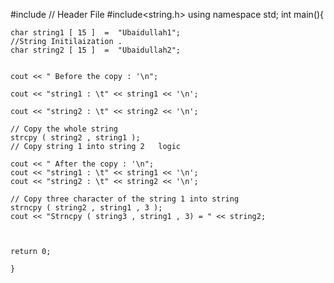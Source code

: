 #include<iostream> 																	// Header File 
#include<string.h>
using namespace std;
	int main(){
	
	char string1 [ 15 ]  = 	"Ubaidullah1";													//String Initilaization .
	char string2 [ 15 ]  = 	"Ubaidullah2";
		
	
	cout << " Before the copy : '\n";
	
	cout << "string1 : \t" << string1 << '\n';
	
	cout << "string2 : \t" << string2 << '\n';
	
	// Copy the whole string 
	strcpy ( string2 , string1 );   											// Copy string 1 into string 2   logic
		
	cout << " After the copy : '\n";
	cout << "string1 : \t" << string1 << '\n';
	cout << "string2 : \t" << string2 << '\n';
	
	// Copy three character of the string 1 into string 
	strncpy ( string2 , string1 , 3 );
	cout << "Strncpy ( string3 , string1 , 3) = " << string2;
		
		
	
	return 0;
		  
	}
